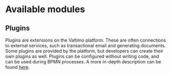 # Available modules

## Plugins

Plugins are extensions on the Valtimo platform. These are often connections to external
services, such as transactional email and  generating documents. Some plugins are provided
by the platform, but developers can create their own plugins as well. Plugins can be 
configured without writing code, and can be used during BPMN processes. A more in-depth
description can be found [here](plugin-introduction.md).
